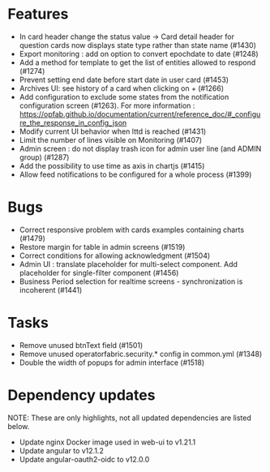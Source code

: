 <!-- Copyright (c) 2018-2021 RTE (http://www.rte-france.com)
 See AUTHORS.txt
 This document is subject to the terms of the Creative Commons Attribution 4.0 International license.
 If a copy of the license was not distributed with this
 file, You can obtain one at https://creativecommons.org/licenses/by/4.0/.
 SPDX-License-Identifier: CC-BY-4.0 -->

# Features

* In card header change the status value -> Card detail header for question cards now displays state type rather than state name (#1430)
* Export monitoring : add on option to convert epochdate to date (#1248)
* Add a method for template to get the list of entities allowed to respond (#1274)
* Prevent setting end date before start date in user card (#1453)
* Archives UI: see history of a card when clicking on + (#1266)
* Add configuration to exclude some states from the notification configuration screen (#1263). For more information : https://opfab.github.io/documentation/current/reference_doc/#_configure_the_response_in_config_json
* Modify current UI behavior when lttd is reached (#1431)
* Limit the number of lines visible on Monitoring (#1407)
* Admin screen : do not display trash icon for admin user line (and ADMIN group) (#1287)
* Add the possibility to use time as axis in chartjs (#1415)
* Allow feed notifications to be configured for a whole process (#1399)

# Bugs

* Correct responsive problem with cards examples containing charts (#1479)
* Restore margin for table in admin screens (#1519)
* Correct conditions for allowing acknowledgment (#1504)
* Admin UI : translate placeholder for multi-select component. Add placeholder for single-filter component (#1456)
* Business Period selection for realtime screens - synchronization is incoherent (#1441)

# Tasks
* Remove unused btnText field (#1501)
* Remove unused operatorfabric.security.* config in common.yml (#1348)
* Double the width of popups for admin interface (#1518)

# Dependency updates

NOTE: These are only highlights, not all updated dependencies are listed below.

* Update nginx Docker image used in web-ui to v1.21.1
* Update angular to v12.1.2
* Update angular-oauth2-oidc to v12.0.0


